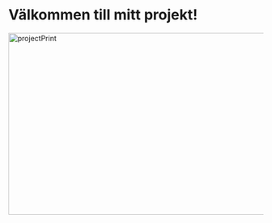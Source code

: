 <!DOCTYPE html>
<html lang="sv">
<head>
    <meta charset="UTF-8">
    <meta name="viewport" content="width=device-width, initial-scale=1.0">
    <title>Min video</title>
</head>
<body>

<h1>Välkommen till mitt projekt!</h1>

<!-- Lägg till bilden här -->
<img src="/projectPrint.png" alt="projectPrint" width="640" height="360">

</body>
</html>
